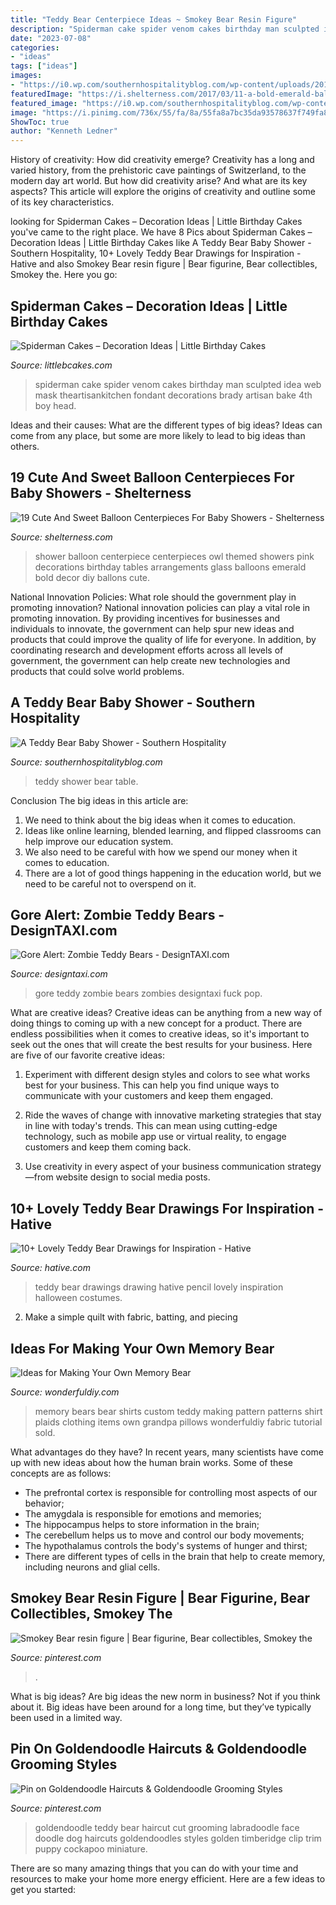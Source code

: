 ```yaml
---
title: "Teddy Bear Centerpiece Ideas ~ Smokey Bear Resin Figure"
description: "Spiderman cake spider venom cakes birthday man sculpted idea web mask theartisankitchen fondant decorations brady artisan bake 4th boy head"
date: "2023-07-08"
categories:
- "ideas"
tags: ["ideas"]
images:
- "https://i0.wp.com/southernhospitalityblog.com/wp-content/uploads/2011/05/0083.jpg?fit=500%2C750&amp;ssl=1"
featuredImage: "https://i.shelterness.com/2017/03/11-a-bold-emerald-balloon-centerpiece-with-a-pink-owl.jpg"
featured_image: "https://i0.wp.com/southernhospitalityblog.com/wp-content/uploads/2011/05/0083.jpg?fit=500%2C750&amp;ssl=1"
image: "https://i.pinimg.com/736x/55/fa/8a/55fa8a7bc35da93578637f749fa840e7.jpg"
ShowToc: true
author: "Kenneth Ledner"
---
```



History of creativity: How did creativity emerge?
Creativity has a long and varied history, from the prehistoric cave paintings of Switzerland, to the modern day art world. But how did creativity arise? And what are its key aspects? This article will explore the origins of creativity and outline some of its key characteristics.

	

		
looking for Spiderman Cakes – Decoration Ideas | Little Birthday Cakes you've came to the right place. We have 8 Pics about Spiderman Cakes – Decoration Ideas | Little Birthday Cakes like A Teddy Bear Baby Shower - Southern Hospitality, 10+ Lovely Teddy Bear Drawings for Inspiration - Hative and also Smokey Bear resin figure | Bear figurine, Bear collectibles, Smokey the. Here you go:
		
    
## Spiderman Cakes – Decoration Ideas | Little Birthday Cakes

<img loading=lazy src="http://www.littlebcakes.com/wp-content/uploads/2013/08/Black-Spiderman-Cake.jpg" onerror="this.onerror=null;this.src='https://tse3.mm.bing.net/th?id=OIP.R_lACbncJGtlykccyU3tDAHaJ4&amp;pid=15.1';" alt="Spiderman Cakes – Decoration Ideas | Little Birthday Cakes">

_Source: littlebcakes.com_

>spiderman cake spider venom cakes birthday man sculpted idea web mask theartisankitchen fondant decorations brady artisan bake 4th boy head. 

	

Ideas and their causes: What are the different types of big ideas?
Ideas can come from any place, but some are more likely to lead to big ideas than others.

    
## 19 Cute And Sweet Balloon Centerpieces For Baby Showers - Shelterness

<img loading=lazy src="https://i.shelterness.com/2017/03/11-a-bold-emerald-balloon-centerpiece-with-a-pink-owl.jpg" onerror="this.onerror=null;this.src='https://tse2.mm.bing.net/th?id=OIP.3XxCc3FcaFbCaVzswno14QHaJ4&amp;pid=15.1';" alt="19 Cute And Sweet Balloon Centerpieces For Baby Showers - Shelterness">

_Source: shelterness.com_

>shower balloon centerpiece centerpieces owl themed showers pink decorations birthday tables arrangements glass balloons emerald bold decor diy ballons cute. 

	

National Innovation Policies: What role should the government play in promoting innovation?
National innovation policies can play a vital role in promoting innovation. By providing incentives for businesses and individuals to innovate, the government can help spur new ideas and products that could improve the quality of life for everyone. In addition, by coordinating research and development efforts across all levels of government, the government can help create new technologies and products that could solve world problems.

    
## A Teddy Bear Baby Shower - Southern Hospitality

<img loading=lazy src="https://i0.wp.com/southernhospitalityblog.com/wp-content/uploads/2011/05/0083.jpg?fit=500%2C750&amp;ssl=1" onerror="this.onerror=null;this.src='https://tse4.mm.bing.net/th?id=OIP._v0-xaX74qq0ioqeBcKXawHaLH&amp;pid=15.1';" alt="A Teddy Bear Baby Shower - Southern Hospitality">

_Source: southernhospitalityblog.com_

>teddy shower bear table. 

	

Conclusion
The big ideas in this article are:
1. We need to think about the big ideas when it comes to education.
2. Ideas like online learning, blended learning, and flipped classrooms can help improve our education system.
3. We also need to be careful with how we spend our money when it comes to education.
4. There are a lot of good things happening in the education world, but we need to be careful not to overspend on it.

    
## Gore Alert: Zombie Teddy Bears - DesignTAXI.com

<img loading=lazy src="http://editorial.designtaxi.com/news-undeadteds2801/4.jpg" onerror="this.onerror=null;this.src='https://tse2.mm.bing.net/th?id=OIP.i4NMewVqEpNgAbl7m4B87QHaJ4&amp;pid=15.1';" alt="Gore Alert: Zombie Teddy Bears - DesignTAXI.com">

_Source: designtaxi.com_

>gore teddy zombie bears zombies designtaxi fuck pop. 

	

What are creative ideas?
Creative ideas can be anything from a new way of doing things to coming up with a new concept for a product. There are endless possibilities when it comes to creative ideas, so it's important to seek out the ones that will create the best results for your business. Here are five of our favorite creative ideas: 
1. Experiment with different design styles and colors to see what works best for your business. This can help you find unique ways to communicate with your customers and keep them engaged.

2. Ride the waves of change with innovative marketing strategies that stay in line with today's trends. This can mean using cutting-edge technology, such as mobile app use or virtual reality, to engage customers and keep them coming back. 

3. Use creativity in every aspect of your business communication strategy—from website design to social media posts.

    
## 10+ Lovely Teddy Bear Drawings For Inspiration - Hative

<img loading=lazy src="https://hative.com/wp-content/uploads/2013/09/teddy-bear-drawings/teddy-bear-drawing-9.jpg" onerror="this.onerror=null;this.src='https://tse4.mm.bing.net/th?id=OIP.rt3eqNhKGlD95zYzfelS5gHaJ4&amp;pid=15.1';" alt="10+ Lovely Teddy Bear Drawings for Inspiration - Hative">

_Source: hative.com_

>teddy bear drawings drawing hative pencil lovely inspiration halloween costumes. 

	

2. Make a simple quilt with fabric, batting, and piecing

    
## Ideas For Making Your Own Memory Bear

<img loading=lazy src="https://cdn.wonderfuldiy.com/wp-content/uploads/2016/11/Grandpas-plaids.jpg" onerror="this.onerror=null;this.src='https://tse4.mm.bing.net/th?id=OIP.yItARqpsy_W-QFymfn7otQHaL7&amp;pid=15.1';" alt="Ideas for Making Your Own Memory Bear">

_Source: wonderfuldiy.com_

>memory bears bear shirts custom teddy making pattern patterns shirt plaids clothing items own grandpa pillows wonderfuldiy fabric tutorial sold. 

	

What advantages do they have?
In recent years, many scientists have come up with new ideas about how the human brain works. Some of these concepts are as follows: 
- The prefrontal cortex is responsible for controlling most aspects of our behavior; 
- The amygdala is responsible for emotions and memories; 
- The hippocampus helps to store information in the brain; 
- The cerebellum helps us to move and control our body movements; 
- The hypothalamus controls the body's systems of hunger and thirst; 
- There are different types of cells in the brain that help to create memory, including neurons and glial cells.

    
## Smokey Bear Resin Figure | Bear Figurine, Bear Collectibles, Smokey The

<img loading=lazy src="https://i.pinimg.com/736x/da/5c/e2/da5ce2cf76061ef65a3c53fd341a4f5c--resins-wildlife.jpg" onerror="this.onerror=null;this.src='https://tse2.mm.bing.net/th?id=OIP.lQM4GMDTr9vJhnJJH9mk1QHaK1&amp;pid=15.1';" alt="Smokey Bear resin figure | Bear figurine, Bear collectibles, Smokey the">

_Source: pinterest.com_

>. 

	

What is big ideas?
Are big ideas the new norm in business? Not if you think about it. Big ideas have been around for a long time, but they’ve typically been used in a limited way.

    
## Pin On Goldendoodle Haircuts &amp; Goldendoodle Grooming Styles

<img loading=lazy src="https://i.pinimg.com/736x/55/fa/8a/55fa8a7bc35da93578637f749fa840e7.jpg" onerror="this.onerror=null;this.src='https://tse4.mm.bing.net/th?id=OIP.efsjkmvMeiE9Wh1_aXO71wHaLy&amp;pid=15.1';" alt="Pin on Goldendoodle Haircuts &amp; Goldendoodle Grooming Styles">

_Source: pinterest.com_

>goldendoodle teddy bear haircut cut grooming labradoodle face doodle dog haircuts goldendoodles styles golden timberidge clip trim puppy cockapoo miniature. 

	

There are so many amazing things that you can do with your time and resources to make your home more energy efficient. Here are a few ideas to get you started:

